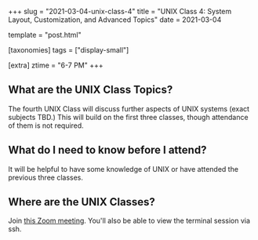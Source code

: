 +++
slug = "2021-03-04-unix-class-4"
title = "UNIX Class 4: System Layout, Customization, and Advanced Topics"
date = 2021-03-04

template = "post.html"

[taxonomies]
tags = ["display-small"]

[extra]
ztime = "6-7 PM"
+++

<!-- more -->

## What are the UNIX Class Topics?

The fourth UNIX Class will discuss further aspects of UNIX systems (exact subjects TBD.) This will build on the first three classes, though attendance of them is not required.

## What do I need to know before I attend?

It will be helpful to have some knowledge of UNIX or have attended the previous three classes.

## Where are the UNIX Classes?
Join [this Zoom meeting](https://umn.zoom.us/j/94671188389). You'll also be able to view the terminal session via ssh.

